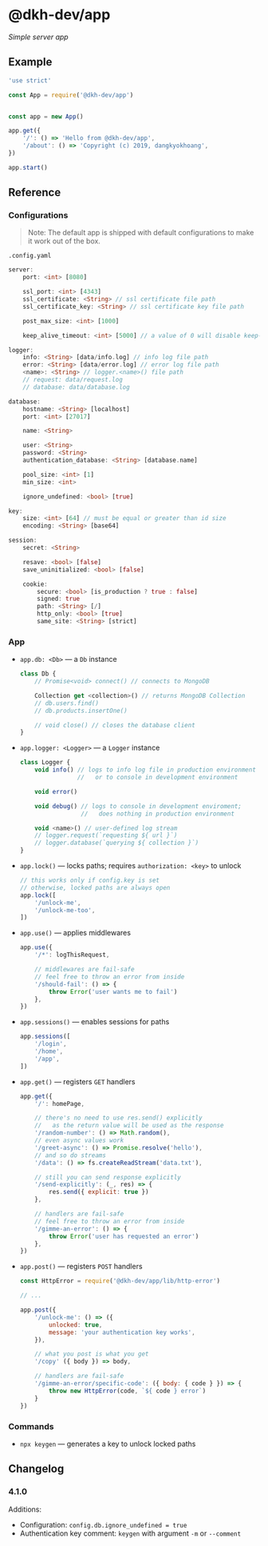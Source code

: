 # @dkh-dev/app

_Simple server app_

## Example

```javascript
'use strict'

const App = require('@dkh-dev/app')


const app = new App()

app.get({
    '/': () => 'Hello from @dkh-dev/app',
    '/about': () => 'Copyright (c) 2019, dangkyokhoang',
})

app.start()
```

## Reference

### Configurations

> Note: The default app is shipped with default configurations to make it work out of the box.

`.config.yaml`

```dart
server:
    port: <int> [8080]

    ssl_port: <int> [4343]
    ssl_certificate: <String> // ssl certificate file path
    ssl_certificate_key: <String> // ssl certificate key file path

    post_max_size: <int> [1000]

    keep_alive_timeout: <int> [5000] // a value of 0 will disable keep-alive

logger:
    info: <String> [data/info.log] // info log file path
    error: <String> [data/error.log] // error log file path
    <name>: <String> // logger.<name>() file path
    // request: data/request.log
    // database: data/database.log

database:
    hostname: <String> [localhost]
    port: <int> [27017]

    name: <String>

    user: <String>
    password: <String>
    authentication_database: <String> [database.name]

    pool_size: <int> [1]
    min_size: <int>

    ignore_undefined: <bool> [true]

key:
    size: <int> [64] // must be equal or greater than id size
    encoding: <String> [base64]

session:
    secret: <String>

    resave: <bool> [false]
    save_uninitialized: <bool> [false]

    cookie:
        secure: <bool> [is_production ? true : false]
        signed: true
        path: <String> [/]
        http_only: <bool> [true]
        same_site: <String> [strict]
```

### App

- `app.db: <Db>` — a `Db` instance
    ```typescript
    class Db {
        // Promise<void> connect() // connects to MongoDB

        Collection get <collection>() // returns MongoDB Collection
        // db.users.find()
        // db.products.insertOne()

        // void close() // closes the database client
    }
    ```

- `app.logger: <Logger>` — a `Logger` instance
    ```typescript
    class Logger {
        void info() // logs to info log file in production environment
                    //   or to console in development environment

        void error()

        void debug() // logs to console in development enviroment;
                     //   does nothing in production environment

        void <name>() // user-defined log stream
        // logger.request(`requesting ${ url }`)
        // logger.database(`querying ${ collection }`)
    }
    ```

- `app.lock()` — locks paths; requires `authorization: <key>` to unlock
    ```javascript
    // this works only if config.key is set
    // otherwise, locked paths are always open
    app.lock([
        '/unlock-me',
        '/unlock-me-too',
    ])
    ```

- `app.use()` — applies middlewares
    ```javascript
    app.use({
        '/*': logThisRequest,

        // middlewares are fail-safe
        // feel free to throw an error from inside
        '/should-fail': () => {
            throw Error('user wants me to fail')
        },
    })
    ```

- `app.sessions()` — enables sessions for paths
    ```javascript
    app.sessions([
        '/login',
        '/home',
        '/app',
    ])
    ```

- `app.get()` — registers `GET` handlers
    ```javascript
    app.get({
        '/': homePage,

        // there's no need to use res.send() explicitly
        //   as the return value will be used as the response
        '/random-number': () => Math.random(),
        // even async values work
        '/greet-async': () => Promise.resolve('hello'),
        // and so do streams
        '/data': () => fs.createReadStream('data.txt'),

        // still you can send response explicitly
        '/send-explicitly': (_, res) => {
            res.send({ explicit: true })
        },

        // handlers are fail-safe
        // feel free to throw an error from inside
        '/gimme-an-error': () => {
            throw Error('user has requested an error')
        },
    })
    ```

- `app.post()` — registers `POST` handlers
    ```javascript
    const HttpError = require('@dkh-dev/app/lib/http-error')

    // ...

    app.post({
        '/unlock-me': () => ({
            unlocked: true,
            message: 'your authentication key works',
        }),

        // what you post is what you get
        '/copy' ({ body }) => body,

        // handlers are fail-safe
        '/gimme-an-error/specific-code': ({ body: { code } }) => {
            throw new HttpError(code, `${ code } error`)
        }
    })
    ```

### Commands

- `npx keygen` — generates a key to unlock locked paths

## Changelog

### 4.1.0

Additions:

- Configuration: `config.db.ignore_undefined = true`
- Authentication key comment: `keygen` with argument `-m` or `--comment`
